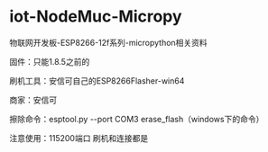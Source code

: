 # iot-NodeMuc-Micropy
物联网开发板-ESP8266-12f系列-micropython相关资料

固件：只能1.8.5之前的

刷机工具：安信可自己的ESP8266Flasher-win64

商家：安信可

擦除命令：esptool.py --port COM3 erase_flash（windows下的命令）

注意使用：115200端口 刷机和连接都是
